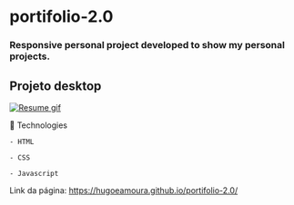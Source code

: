 # portifolio-2.0

### Responsive personal project developed to show my personal projects.

## Projeto  desktop 

[<img src="/src/images/resumeHugo2023.gif" alt="Resume gif">]()

📌  Technologies
````
- HTML

- CSS 

- Javascript 
````
Link da página:  https://hugoeamoura.github.io/portifolio-2.0/


